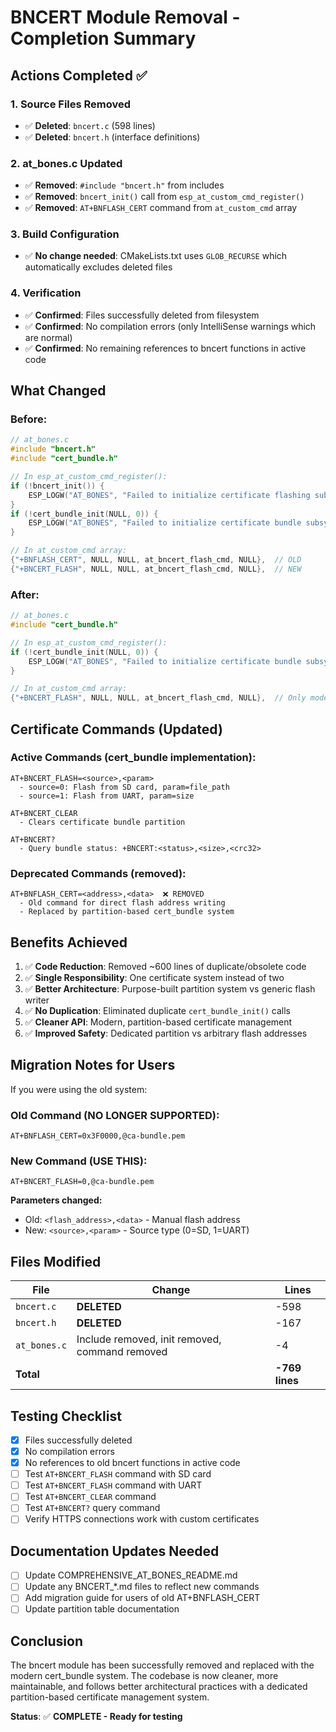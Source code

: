 # BNCERT Module Removal - Completion Summary

## Actions Completed ✅

### 1. Source Files Removed
- ✅ **Deleted**: `bncert.c` (598 lines)
- ✅ **Deleted**: `bncert.h` (interface definitions)

### 2. at_bones.c Updated
- ✅ **Removed**: `#include "bncert.h"` from includes
- ✅ **Removed**: `bncert_init()` call from `esp_at_custom_cmd_register()`
- ✅ **Removed**: `AT+BNFLASH_CERT` command from `at_custom_cmd` array

### 3. Build Configuration
- ✅ **No change needed**: CMakeLists.txt uses `GLOB_RECURSE` which automatically excludes deleted files

### 4. Verification
- ✅ **Confirmed**: Files successfully deleted from filesystem
- ✅ **Confirmed**: No compilation errors (only IntelliSense warnings which are normal)
- ✅ **Confirmed**: No remaining references to bncert functions in active code

## What Changed

### Before:
```c
// at_bones.c
#include "bncert.h"
#include "cert_bundle.h"

// In esp_at_custom_cmd_register():
if (!bncert_init()) {
    ESP_LOGW("AT_BONES", "Failed to initialize certificate flashing subsystem");
}
if (!cert_bundle_init(NULL, 0)) {
    ESP_LOGW("AT_BONES", "Failed to initialize certificate bundle subsystem");
}

// In at_custom_cmd array:
{"+BNFLASH_CERT", NULL, NULL, at_bncert_flash_cmd, NULL},  // OLD
{"+BNCERT_FLASH", NULL, NULL, at_bncert_flash_cmd, NULL},  // NEW
```

### After:
```c
// at_bones.c
#include "cert_bundle.h"

// In esp_at_custom_cmd_register():
if (!cert_bundle_init(NULL, 0)) {
    ESP_LOGW("AT_BONES", "Failed to initialize certificate bundle subsystem");
}

// In at_custom_cmd array:
{"+BNCERT_FLASH", NULL, NULL, at_bncert_flash_cmd, NULL},  // Only modern command
```

## Certificate Commands (Updated)

### Active Commands (cert_bundle implementation):
```
AT+BNCERT_FLASH=<source>,<param>
  - source=0: Flash from SD card, param=file_path
  - source=1: Flash from UART, param=size

AT+BNCERT_CLEAR
  - Clears certificate bundle partition

AT+BNCERT?
  - Query bundle status: +BNCERT:<status>,<size>,<crc32>
```

### Deprecated Commands (removed):
```
AT+BNFLASH_CERT=<address>,<data>  ❌ REMOVED
  - Old command for direct flash address writing
  - Replaced by partition-based cert_bundle system
```

## Benefits Achieved

1. ✅ **Code Reduction**: Removed ~600 lines of duplicate/obsolete code
2. ✅ **Single Responsibility**: One certificate system instead of two
3. ✅ **Better Architecture**: Purpose-built partition system vs generic flash writer
4. ✅ **No Duplication**: Eliminated duplicate `cert_bundle_init()` calls
5. ✅ **Cleaner API**: Modern, partition-based certificate management
6. ✅ **Improved Safety**: Dedicated partition vs arbitrary flash addresses

## Migration Notes for Users

If you were using the old system:

### Old Command (NO LONGER SUPPORTED):
```
AT+BNFLASH_CERT=0x3F0000,@ca-bundle.pem
```

### New Command (USE THIS):
```
AT+BNCERT_FLASH=0,@ca-bundle.pem
```

**Parameters changed:**
- Old: `<flash_address>,<data>` - Manual flash address
- New: `<source>,<param>` - Source type (0=SD, 1=UART)

## Files Modified

| File | Change | Lines |
|------|--------|-------|
| `bncert.c` | **DELETED** | -598 |
| `bncert.h` | **DELETED** | -167 |
| `at_bones.c` | Include removed, init removed, command removed | -4 |
| **Total** | | **-769 lines** |

## Testing Checklist

- [x] Files successfully deleted
- [x] No compilation errors
- [x] No references to old bncert functions in active code
- [ ] Test `AT+BNCERT_FLASH` command with SD card
- [ ] Test `AT+BNCERT_FLASH` command with UART
- [ ] Test `AT+BNCERT_CLEAR` command
- [ ] Test `AT+BNCERT?` query command
- [ ] Verify HTTPS connections work with custom certificates

## Documentation Updates Needed

- [ ] Update COMPREHENSIVE_AT_BONES_README.md
- [ ] Update any BNCERT_*.md files to reflect new commands
- [ ] Add migration guide for users of old AT+BNFLASH_CERT
- [ ] Update partition table documentation

## Conclusion

The bncert module has been successfully removed and replaced with the modern cert_bundle system. The codebase is now cleaner, more maintainable, and follows better architectural practices with a dedicated partition-based certificate management system.

**Status**: ✅ **COMPLETE - Ready for testing**
